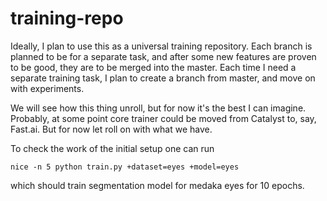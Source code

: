 # training-repo

Ideally, I plan to use this as a universal training repository.
Each branch is planned to be for a separate task, and after some new features are proven to be good, they are to be merged into the master.
Each time I need a separate training task, I plan to create a branch from master, and move on with experiments.

We will see how this thing unroll, but for now it's the best I can imagine. 
Probably, at some point core trainer could be moved from Catalyst to, say, Fast.ai. 
But for now let roll on with what we have.

To check the work of the initial setup one can run
```shell
nice -n 5 python train.py +dataset=eyes +model=eyes
```
which should train segmentation model for medaka eyes for 10 epochs.
